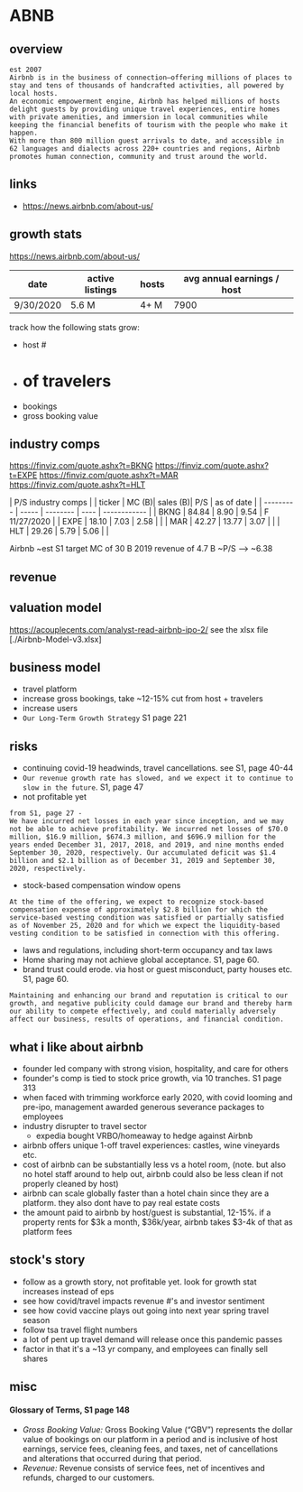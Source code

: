 # ABNB

## overview
```
est 2007
Airbnb is in the business of connection—offering millions of places to stay and tens of thousands of handcrafted activities, all powered by local hosts.
An economic empowerment engine, Airbnb has helped millions of hosts delight guests by providing unique travel experiences, entire homes with private amenities, and immersion in local communities while keeping the financial benefits of tourism with the people who make it happen.
With more than 800 million guest arrivals to date, and accessible in 62 languages and dialects across 220+ countries and regions, Airbnb promotes human connection, community and trust around the world.
```

## links
- https://news.airbnb.com/about-us/


## growth stats
https://news.airbnb.com/about-us/

| date      | active listings | hosts | avg annual earnings / host |
| --------- | --------------- | ----- | -------------------------- |
| 9/30/2020 | 5.6 M           | 4+ M  | 7900                       |

track how the following stats grow:
- host #
- # of travelers
- bookings
- gross booking value


## industry comps
https://finviz.com/quote.ashx?t=BKNG
https://finviz.com/quote.ashx?t=EXPE
https://finviz.com/quote.ashx?t=MAR
https://finviz.com/quote.ashx?t=HLT

| P/S industry comps                                 |
| ticker    | MC (B)| sales (B)| P/S  | as of date   |
| --------- | ----- | -------- | ---- | ------------ |
| BKNG      | 84.84 | 8.90     | 9.54 | F 11/27/2020 |
| EXPE      | 18.10 | 7.03     | 2.58 |              |
| MAR       | 42.27 | 13.77    | 3.07 |              |
| HLT       | 29.26 | 5.79     | 5.06 |              |

Airbnb
~est S1 target MC of 30 B
2019 revenue of 4.7 B
~P/S --> ~6.38

## revenue


## valuation model
https://acouplecents.com/analyst-read-airbnb-ipo-2/
see the xlsx file [./Airbnb-Model-v3.xlsx]

## business model
- travel platform
- increase gross bookings, take ~12-15% cut from host + travelers
- increase users
- `Our Long-Term Growth Strategy` S1 page 221

## risks  
- continuing covid-19 headwinds, travel cancellations. see S1, page 40-44
- `Our revenue growth rate has slowed, and we expect it to continue to slow in the future`. S1, page 47
- not profitable yet
```
from S1, page 27 -
We have incurred net losses in each year since inception, and we may not be able to achieve profitability. We incurred net losses of $70.0 million, $16.9 million, $674.3 million, and $696.9 million for the years ended December 31, 2017, 2018, and 2019, and nine months ended September 30, 2020, respectively. Our accumulated deficit was $1.4 billion and $2.1 billion as of December 31, 2019 and September 30, 2020, respectively.
```
- stock-based compensation window opens
```
At the time of the offering, we expect to recognize stock-based compensation expense of approximately $2.8 billion for which the service-based vesting condition was satisfied or partially satisfied as of November 25, 2020 and for which we expect the liquidity-based vesting condition to be satisfied in connection with this offering.
```
- laws and regulations, including short-term occupancy and tax laws
- Home sharing may not achieve global acceptance. S1, page 60.
- brand trust could erode. via host or guest misconduct, party houses etc. S1, page 60.
```
Maintaining and enhancing our brand and reputation is critical to our growth, and negative publicity could damage our brand and thereby harm our ability to compete effectively, and could materially adversely affect our business, results of operations, and financial condition.
```

## what i like about airbnb
- founder led company with strong vision, hospitality, and care for others
- founder's comp is tied to stock price growth, via 10 tranches. S1 page 313
- when faced with trimming workforce early 2020, with covid looming and pre-ipo, management awarded generous severance packages to employees
- industry disrupter to travel sector
  - expedia bought VRBO/homeaway to hedge against Airbnb
- airbnb offers unique 1-off travel experiences: castles, wine vineyards etc.
- cost of airbnb can be substantially less vs a hotel room, (note. but also no hotel staff around to help out, airbnb could also be less clean if not properly cleaned by host)
- airbnb can scale globally faster than a hotel chain since they are a platform. they also dont have to pay real estate costs
- the amount paid to airbnb by host/guest is substantial, 12-15%. if a property rents for $3k a month, $36k/year, airbnb takes $3-4k of that as platform fees

## stock's story
- follow as a growth story, not profitable yet. look for growth stat increases instead of eps
- see how covid/travel impacts revenue #'s and investor sentiment
- see how covid vaccine plays out going into next year spring travel season
- follow tsa travel flight numbers
- a lot of pent up travel demand will release once this pandemic passes
- factor in that it's a ~13 yr company, and employees can finally sell shares

## misc
#### Glossary of Terms, S1 page 148
- *Gross Booking Value:* Gross Booking Value (“GBV”) represents the dollar value of bookings on our platform in a period and is inclusive of host earnings, service fees, cleaning fees, and taxes, net of cancellations and alterations that occurred during that period.
- *Revenue:* Revenue consists of service fees, net of incentives and refunds, charged to our customers.
